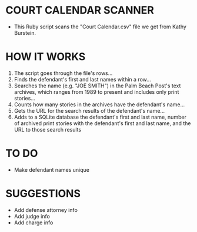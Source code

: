 COURT CALENDAR SCANNER 
===

- This Ruby script scans the "Court Calendar.csv" file we get from Kathy Burstein. 

HOW IT WORKS
===
1) The script goes through the file's rows...
2) Finds the defendant's first and last names within a row...
3) Searches the name (e.g. "JOE SMITH") in the Palm Beach Post's text archives, which ranges from 1989 to present and includes only print stories...
4) Counts how many stories in the archives have the defendant's name...
5) Gets the URL for the search results of the defendant's name...
6) Adds to a SQLite database the defendant's first and last name, number of archived print stories with the defendant's first and last name, and the URL to those search results


TO DO
===
- Make defendant names unique


SUGGESTIONS
===
- Add defense attorney info
- Add judge info
- Add charge info